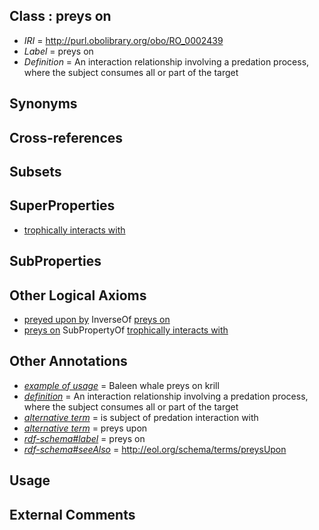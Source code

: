 
## Class : preys on

 * *IRI* = http://purl.obolibrary.org/obo/RO_0002439
 * *Label* = preys on
 * *Definition* = An interaction relationship involving a predation process, where the subject consumes all or part of the target

## Synonyms


## Cross-references


## Subsets


## SuperProperties

 * [trophically interacts with](../../RO/38/RO_0002438.md)

## SubProperties


## Other Logical Axioms

 * [preyed upon by](../../RO/58/RO_0002458.md) InverseOf [preys on](../../RO/39/RO_0002439.md)
 * [preys on](../../RO/39/RO_0002439.md) SubPropertyOf [trophically interacts with](../../RO/38/RO_0002438.md)

## Other Annotations

 * *[example of usage](../../IAO/12/IAO_0000112.md)* = Baleen whale preys on krill
 * *[definition](../../IAO/15/IAO_0000115.md)* = An interaction relationship involving a predation process, where the subject consumes all or part of the target
 * *[alternative term](../../IAO/18/IAO_0000118.md)* = is subject of predation interaction with
 * *[alternative term](../../IAO/18/IAO_0000118.md)* = preys upon
 * *[rdf-schema#label](../../el/rdf-schema#label.md)* = preys on
 * *[rdf-schema#seeAlso](../../so/rdf-schema#seeAlso.md)* = http://eol.org/schema/terms/preysUpon

## Usage


## External Comments

